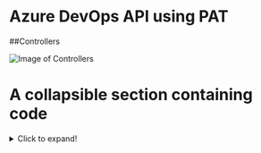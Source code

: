 # Azure DevOps API using PAT

##Controllers

![Image of Controllers](https://raw.githubusercontent.com/yesadahmed/DevOps/master/PowerBuildToolDevOpsAPI/devopsapi_controller.PNG)
# A collapsible section containing code
<details>
  <summary>Click to expand!</summary>
  
  ```javascript
    function whatIsLove() {
      console.log('Baby Don't hurt me. Don't hurt me');
      return 'No more';
    }
  ```
</details>
